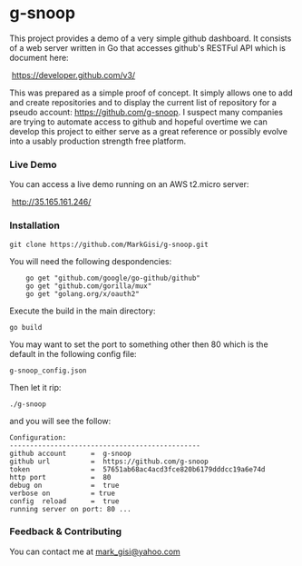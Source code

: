 # g-snoop
This project provides a demo of a very simple github dashboard. It consists of a web server written in Go that accesses github's RESTFul API which is document here:

​	https://developer.github.com/v3/

This was prepared as a simple proof of concept. It simply allows one to add and create repositories and to display the current list of repository for a pseudo account: https://github.com/g-snoop. I suspect many companies are trying to automate access to github and hopeful overtime we can develop this project to either serve as a great reference or possibly evolve into a usably production strength free platform.   

### Live Demo

You can access a live demo running on an AWS t2.micro server:

​	 http://35.165.161.246/

### Installation

```
git clone https://github.com/MarkGisi/g-snoop.git
```

You will need the following despondencies:

```
	go get "github.com/google/go-github/github"
	go get "github.com/gorilla/mux"
	go get "golang.org/x/oauth2"
```

 Execute the build in the main directory:

```
go build
```

You may want to set the port to something other then 80 which is the default in the following config file:

```
g-snoop_config.json
```

Then let it rip:

```
./g-snoop
```

and you will see the follow:

```
Configuration:
-----------------------------------------------
github account   	=  g-snoop
github url      	=  https://github.com/g-snoop
token           	=  57651ab68ac4acd3fce820b6179dddcc19a6e74d
http port       	=  80
debug on          	=  true
verbose on        	= true
config  reload      =  true
running server on port: 80 ...

```

### Feedback & Contributing

You can contact me at mark_gisi@yahoo.com

